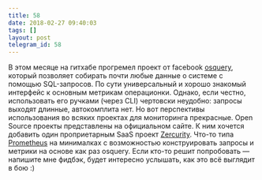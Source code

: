 ```yaml
---
title: 58
date: 2018-02-27 09:40:03
tags: []
layout: post
telegram_id: 58
---
```


В этом месяце на гитхабе прогремел проект от facebook [osquery](https://osquery.io/), который позволяет собирать почти любые данные о системе с помощью SQL-запросов. По сути универсальный и хорошо знакомый интерфейс к основным метрикам операционки. Однако, если честно, использовать его ручками (через CLI) чертовски неудобно: запросы выходят длинные, автокомплита нет. Но вот перспективы использования во всяких проектах для мониторинга прекрасные. Open Source проекты представлены на официальном сайте. К ним хочется добавить один проприетарным SaaS проект [Zercurity](https://www.zercurity.com/). Что-то типа [Prometheus](https://prometheus.io/) на минималках с возможностью конструировать запросы и метрики на основе как раз osquery. Если кто-то решит попробовать — напишите мне фидбэк, будет интересно услышать, как это всё выглядит в бою :)
